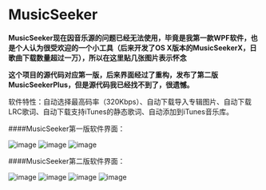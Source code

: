 MusicSeeker
============

**MusicSeeker现在因音乐源的问题已经无法使用，毕竟是我第一款WPF软件，也是个人认为很受欢迎的一个小工具（后来开发了OS X版本的MusicSeekerX，日歌曲下载数量超过一万），所以在这里贴几张图片表示怀念**

**这个项目的源代码对应第一版，后来界面经过了重构，发布了第二版 MusicSeekerPlus，但是源代码我已经找不到了，很遗憾。**

软件特性：自动选择最高码率（320Kbps）、自动下载导入专辑图片、自动下载LRC歌词、自动下载支持iTunes的静态歌词、自动添加到iTunes音乐库。

####MusicSeeker第一版软件界面：

![image](http://i.imgur.com/M8LbA.png)
![image](http://i.imgur.com/FAvLo.png)
![image](http://i.imgur.com/ZTIDI.png)

####MusicSeeker第二版软件界面：

![image](http://i.imgur.com/Z4htO.png)
![image](http://i.imgur.com/yyIVx.png)
![image](http://i.imgur.com/0M04y.png)
![image](http://i.imgur.com/tcIwk.png)
